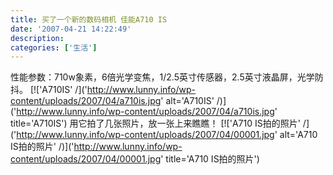 ```yaml
---
title: 买了一个新的数码相机 佳能A710 IS
date: '2007-04-21 14:22:49'
description: 
categories: ['生活']
---
```


性能参数：710w象素，6倍光学变焦，1/2.5英寸传感器，2.5英寸液晶屏，光学防抖。
[!['A710IS' /]('http://www.lunny.info/wp-content/uploads/2007/04/a710is.jpg' alt='A710IS' /)]('http://www.lunny.info/wp-content/uploads/2007/04/a710is.jpg' title='A710IS')
用它拍了几张照片，放一张上来瞧瞧！
[!['A710 IS拍的照片' /]('http://www.lunny.info/wp-content/uploads/2007/04/00001.jpg' alt='A710 IS拍的照片' /)]('http://www.lunny.info/wp-content/uploads/2007/04/00001.jpg' title='A710 IS拍的照片')
